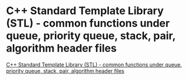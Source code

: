 # C++ Standard Template Library (STL) - common functions under queue, priority queue, stack, pair, algorithm header files
[C++ Standard Template Library (STL) - common functions under queue, priority queue, stack, pair, algorithm header files](https://aiwithcloud.com/2022/09/15/c_standard_template_library_stl___common_functions_under_queue_priority_queue_stack_pair_algorithm_header_files/)